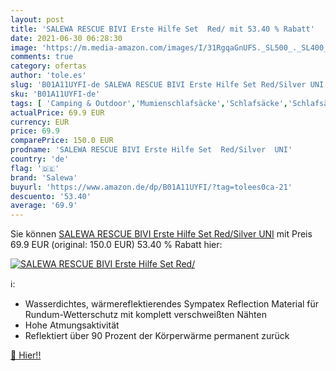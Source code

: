```yaml
---
layout: post
title: 'SALEWA RESCUE BIVI Erste Hilfe Set  Red/ mit 53.40 % Rabatt'
date: 2021-06-30 06:28:30
image: 'https://m.media-amazon.com/images/I/31RgqaGnUFS._SL500_._SL400_.jpg'
comments: true
category: ofertas
author: 'tole.es'
slug: 'B01A11UYFI-de SALEWA RESCUE BIVI Erste Hilfe Set Red/Silver UNI'
sku: 'B01A11UYFI-de'
tags: [ 'Camping & Outdoor','Mumienschlafsäcke','Schlafsäcke','Schlafsäcke, Matratzen & Kissen','Sport','Sport & Freizeit','Sport & Outdoor Aktivitäten, Bekleidung & Ausrüstung','salewa', ]
actualPrice: 69.9 EUR
currency: EUR
price: 69.9
comparePrice: 150.0 EUR
prodname: 'SALEWA RESCUE BIVI Erste Hilfe Set  Red/Silver  UNI'
country: 'de'
flag: '🇩🇪'
brand: 'Salewa'
buyurl: 'https://www.amazon.de/dp/B01A11UYFI/?tag=tolees0ca-21'
descuento: '53.40'
average: '69.9'
---
```


Sie können [SALEWA RESCUE BIVI Erste Hilfe Set  Red/Silver  UNI](https://www.amazon.de/dp/B01A11UYFI/?tag=tolees0ca-21) mit Preis 69.9 EUR (original: 150.0 EUR) 53.40 % Rabatt hier:

[![SALEWA RESCUE BIVI Erste Hilfe Set  Red/](https://m.media-amazon.com/images/I/31RgqaGnUFS._SL500_._SL400_.jpg)](https://www.amazon.de/dp/B01A11UYFI/?tag=tolees0ca-21)

ℹ️:

- Wasserdichtes, wärmereflektierendes Sympatex Reflection Material für Rundum-Wetterschutz mit komplett verschweißten Nähten
- Hohe Atmungsaktivität
- Reflektiert über 90 Prozent der Körperwärme permanent zurück

[🛒 Hier!!](https://www.amazon.de/dp/B01A11UYFI/?tag=tolees0ca-21)
